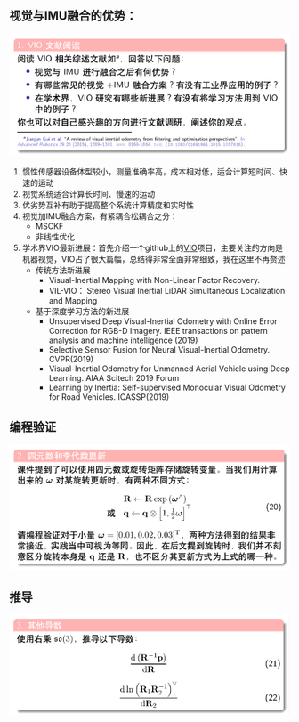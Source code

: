 ## 视觉与IMU融合的优势：
![第一题](./img/11.png)
1. 惯性传感器设备体型较小，测量准确率高，成本相对低，适合计算短时间、快速的运动  
2. 视觉系统适合计算长时间、慢速的运动  
3. 优劣势互补有助于提高整个系统计算精度和实时性  
4. 视觉加IMU融合方案，有紧耦合松耦合之分：  
    * MSCKF
    * 非线性优化
5. 学术界VIO最新进展：首先介绍一个github上的[VIO](https://github.com/Ewenwan/MVision)项目，主要关注的方向是机器视觉，VIO占了很大篇幅，总结得非常全面非常细致，我在这里不再赘述  
    * 传统方法新进展
        * Visual-Inertial Mapping with Non-Linear Factor Recovery. 
        * VIL-VIO： Stereo Visual Inertial LiDAR Simultaneous Localization and Mapping
    * 基于深度学习方法的新进展
        * Unsupervised Deep Visual-Inertial Odometry with Online Error Correction for RGB-D Imagery. IEEE transactions on pattern analysis and machine intelligence (2019)
        * Selective Sensor Fusion for Neural Visual-Inertial Odometry. CVPR(2019)
        * Visual-Inertial Odometry for Unmanned Aerial Vehicle using Deep Learning. AIAA Scitech 2019 Forum
        * Learning by Inertia: Self-supervised Monocular Visual Odometry for Road Vehicles. ICASSP(2019)

## 编程验证
![第二题](./img/12.png)

## 推导
![第三题](./img/13.png)